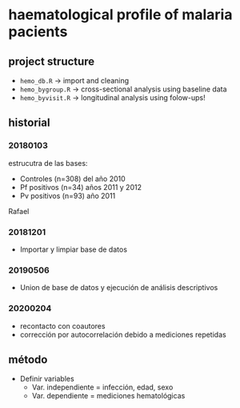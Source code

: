 
# haematological profile of malaria pacients

## project structure

- `hemo_db.R` -> import and cleaning
- `hemo_bygroup.R` -> cross-sectional analysis using baseline data
- `hemo_byvisit.R` -> longitudinal analysis using folow-ups!

## historial

### 20180103

estrucutra de las bases:

- Controles (n=308) del año 2010
- Pf positivos (n=34) años 2011 y 2012
- Pv positivos (n=93) año 2011

Rafael

### 20181201

- Importar y limpiar base de datos

### 20190506

- Union de base de datos y ejecución de análisis descriptivos

### 20200204

- recontacto con coautores
- corrección por autocorrelación debido a mediciones repetidas

## método

- Definir variables
  * Var. independiente = infección, edad, sexo
  * Var. dependiente = mediciones hematológicas
  
